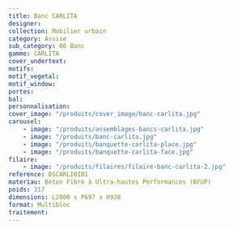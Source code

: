 ```yaml
---
title: Banc CARLITA
designer:
collection: Mobilier urbain
category: Assise
sub_category: 06 Banc
gamme: CARLITA
cover_undertext:
motifs:
motif_vegetal:
motif_window:
portes:
bal:
personnalisation:
cover_image: "/produits/cover_image/banc-carlita.jpg"
carousel:
    - image: "/produits/assemblages-bancs-carlita.jpg"
    - image: "/produits/banc-carlita.jpg"
    - image: "/produits/banquette-carlita-place.jpg"
    - image: "/produits/banquette-carlita-face.jpg"
filaire:
    - image: "/produits/filaires/filaire-banc-carlita-2.jpg"
reference: BSCARLI0101
materiau: Béton Fibré à Ultra-hautes Performances (BFUP)
poids: 317
dimensions: L2000 x P697 x H938
format: Multibloc
traitement:
---
```

